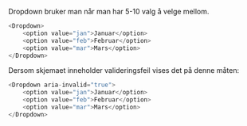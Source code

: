 Dropdown bruker man når man har 5-10 valg å velge mellom.

```js
<Dropdown>
    <option value="jan">Januar</option>
    <option value="feb">Februar</option>
    <option value="mar">Mars</option>
</Dropdown>
```

Dersom skjemaet inneholder valideringsfeil vises det på denne måten:

```js
<Dropdown aria-invalid="true">
    <option value="jan">Januar</option>
    <option value="feb">Februar</option>
    <option value="mar">Mars</option>
</Dropdown>
```
